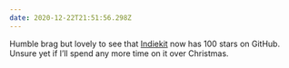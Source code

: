 ```yaml
---
date: 2020-12-22T21:51:56.298Z
---
```

Humble brag but lovely to see that [Indiekit](https://github.com/getindiekit/indiekit) now has 100 stars on GitHub. Unsure yet if I’ll spend any more time on it over Christmas.
